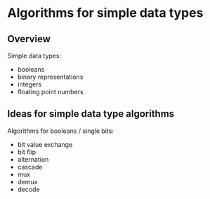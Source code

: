 # Algorithms for simple data types

## Overview

Simple data types:
* booleans
* binary representations
* integers
* floating point numbers

## Ideas for simple data type algorithms

Algorithms for booleans / single bits:

* bit value exchange
* bit flip
* alternation
* cascade
* mux
* demux
* decode
